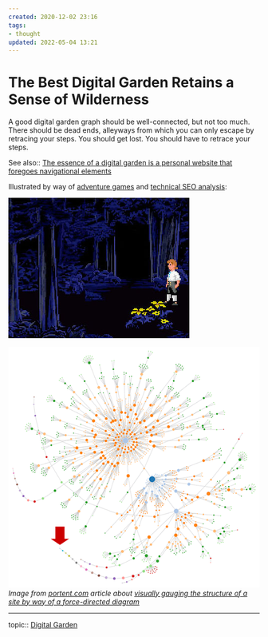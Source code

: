 ```yaml
---
created: 2020-12-02 23:16
tags:
- thought
updated: 2022-05-04 13:21
---
```

   
# The Best Digital Garden Retains a Sense of Wilderness   
A good digital garden graph should be well-connected, but not too much. There should be dead ends, alleyways from which you can only escape by retracing your steps. You should get lost. You should have to retrace your steps.   
   
See also:: [The essence of a digital garden is a personal website that foregoes navigational elements](../www/The%20essence%20of%20a%20digital%20garden%20is%20a%20personal%20website%20that%20foregoes%20navigational%20elements.md)   
   
Illustrated by way of [adventure games](/not_created.md) and [technical SEO analysis](/not_created.md):   
   
![](../assets/digital-gardens-monkey-island-forest-maze.png)   
   
![](../assets/digital-gardens-portent.com-pagination-tunnels.png)   
*Image from [portent.com](https://www.portent.com/blog/seo/seo-force-directed-diagrams.htm) article about [visually gauging the structure of a site by way of a force-directed diagram](/not_created.md)*   
   
   
---   
topic:: [Digital Garden](../www/Digital%20Garden.md)